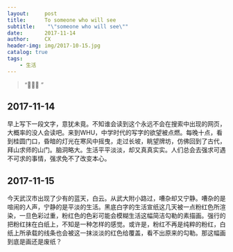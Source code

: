 ```yaml
---
layout:     post
title:      To someone who will see
subtitle:    "\"someone who will see\""
date:       2017-11-14
author:     CX
header-img: img/2017-10-15.jpg
catalog: true
tags:
    - 生活
---
```


> “🙉🙉🙉 ”


## 

## 2017-11-14

​    早上写下一段文字，意犹未竟。不知谁会读到这个永远不会在搜索中出现的网页，大概率的没人会读吧。来到WHU，中学时代的写字的欲望被点燃。每晚十点，看到桂圆门口，昏暗的灯光在寒风中摇曳，走过长坡，眺望牌坊，仿佛回到了古代，拜山求师的山门。脑洞略大。生活平平淡淡，却又真真实实。人们总会去强求可遇不可求的事情，强求免不了改变本心。

## 2017-11-15

​    今天武汉市出现了少有的蓝天，白云。从武大附小路过，嘈杂却又宁静。嘈杂的是喧闹的人声，宁静的是平淡的生活。黑底白字的生活宣纸这几天被一点粉红色所渲染，一旦色彩过重，粉红色的色彩可能会模糊生活这幅简洁勾勒的素描画。强行的把粉红抹在白纸上，不知是一种怎样的感觉。或许是，粉红不再是纯粹的粉红，白纸上所承载的线条也会被这一抹淡淡的红色给覆盖，看不出原来的勾勒。那这幅画到底是画还是废纸？

​    

